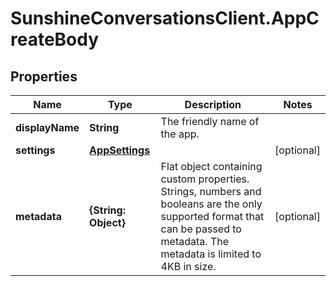 # SunshineConversationsClient.AppCreateBody

## Properties

Name | Type | Description | Notes
------------ | ------------- | ------------- | -------------
**displayName** | **String** | The friendly name of the app. | 
**settings** | [**AppSettings**](AppSettings.md) |  | [optional] 
**metadata** | **{String: Object}** | Flat object containing custom properties. Strings, numbers and booleans  are the only supported format that can be passed to metadata. The metadata is limited to 4KB in size.  | [optional] 


